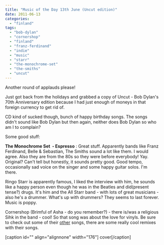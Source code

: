 ```yaml
---
title: "Music of the Day 13th June (Uncut edition)"
date: 2011-06-13
categories: 
  - "finland"
tags: 
  - "bob-dylan"
  - "cornershop"
  - "finland"
  - "franz-ferdinand"
  - "indie"
  - "music"
  - "starr"
  - "the-monochrome-set"
  - "the-smiths"
  - "uncut"
---
```


Another round of applauds please!

Just got back from the holidays and grabbed a copy of Uncut - Bob Dylan's 70th Anniversary edition because I had just enough of moneys in that foreign currency to get rid of.

CD kind of sucked though, bunch of happy birthday songs. The songs didn't sound like Bob Dylan but then again, neither does Bob Dylan so who am I to complain?

Some good stuff:

**The Monochrome Set  - Espresso** : Great stuff. Apparently bands like Franz Ferdinand, Belle & Sebastian, The Smiths sound a lot like them. I would agree. Also they are from the 80s so they were before everybody! Yay. Original? Can't tell but honestly, it sounds pretty good. Good tempo, occasionally sad voice on the singer and some happy guitar solos. I'm there.

Ringo Starr is apparently famous, I liked the interview with him, he sounds like a happy person even though he was in the Beatles and did(present tense?) drugs. It's him and the All Starr band - with lots of great musicians - also he's a drummer. What's up with drummers? They seems to last forever. Music is poppy.

Cornershop (Brimful of Asha - do you remember?) - there is/was a religious Sihk in the band - cool! So that song was about the love for vinyls. Be sure to check out some of their [other](http://www.youtube.com/watch?v=V-S_plBC1BQ "on youtube") songs, there are some really cool remixes with their songs.

\[caption id="" align="alignnone" width="176"\] cover\[/caption\]
